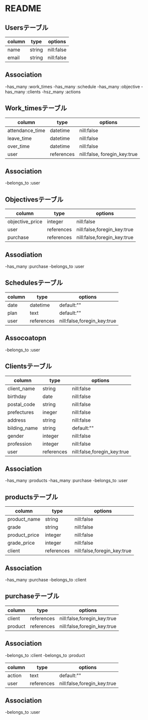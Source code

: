 # README

## Usersテーブル

|column    |type       |options          |
|----------|-----------|-----------------|
|name      |string     |nill:false       |
|email     |string     |nill:false       |


## Association
-has_many :work_times
-has_many :schedule
-has_many :objective
-has_many :clients
-hsz_many :actions

## Work_timesテーブル

|column            |type       |options                      |
|------------------|-----------|-----------------------------|
|attendance_time   |datetime   |nill:false                   |
|leave_time        |datetime   |nill:false                   |
|over_time         |datetime   |nill:false                   |
|user              |references |nill:false, foregin_key:true |

## Association
-belongs_to :user


## Objectivesテーブル

|column            |type       |options                      |
|------------------|-----------|-----------------------------|
|objective_price   |integer     |nill:false                   |
|user              |references |nill:false,foregin_key:true  |
|purchase          |references |nill:false,foregin_key:true  |

## Assodiation
-has_many :purchase
-belongs_to :user

## Schedulesテーブル

|column           |type        |options                      |
|-----------------|------------|-----------------------------|
|date             |datetime    |default:""                   |
|plan             |text        |default:""                   |
|user             |references  |nill:false,foregin_key:true  |

## Assocoatopn
-belongs_to :user

## Clientsテーブル
|column           |type        |options                      |
|-----------------|------------|-----------------------------|
|client_name      |string      |nill:false                   |
|birthday         |date        |nill:false                   |
|postal_code      |string      |nill:false                   |
|prefectures      |ineger      |nill:false                   |
|address          |string      |nill:false                   |
|bilding_name     |string      |default:""                   |
|gender           |integer     |nill:false                   |
|profession       |integer     |nill:false                   |
|user             |references  |nill:false,foregin_key:true  |

## Association
-has_many :products
-has_many :purchase
-belongs_to :user

## productsテーブル
|column           |type        |options                       |
|-----------------|------------|------------------------------|
|product_name     |string      |nill:false                    |
|grade            |string      |nill:false                    |
|product_price    |integer     |nill:false                    |
|grade_price      |integer     |nill:false                    |
|client           |references  |nill:false,foregin_key:true   |

## Association
-has_many :purchase
-belongs_to :client

## purchaseテーブル

|column           |type        |options                       |
|-----------------|------------|------------------------------|
|client           |references  |nill:false,foregin_key:true   |
|product          |references  |nill:false,foregin_key:true   |

## Association
-belongs_to :client
-belongs_to :product


|column           |type        |options                       |
|-----------------|------------|------------------------------|
|action           |text        |default:""                    |
|user             |references  |nill:false,foregin_key:true   |

## Association
-belongs_to :user
